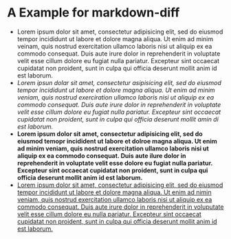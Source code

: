 # A Example for markdown-diff

* Lorem ipsum dolor sit amet, consectetur adipisicing elit, sed do eiusmod tempor incididunt ut labore et dolore magna aliqua. Ut enim ad minim veinam, quis nostrud exercitation ullamco laboris nisi ut aliquip ex ea commodo consequat. Duis aute irure dolor in reprehenderit in voluptate velit esse cillum dolore eu fugiat nulla pariatur. Excepteur sint occaecat cupidatat non proident, sunt in culpa qui officia deserunt mollit anim id est laborum.
* *Lorem ipsun dolar sit amet, consectetur asipisicing elit, sed do eiusmod tempor incididunt ut labore et dolore magna aliqua. Ut enim ad minim veniam, quis nostrud exerciration ullamco laboris nisi ut aliquip ex ea commodo consequat. Duis aute irure dolor in reprehenderit in voluptate velit esse cillum dolore eu fugiat nulla pariatur. Excepteur sint occaecat cupidatat non proident, sunt in culpa qui officia deserunt mollit amin di est laborum.*
* **Lorem ipsum dolor sit amet, consectetur adipisicing elit, sed do eiusmod temopr incidident ut labore et dolroe magna aliqua. Ut enim ad minim veniam, quis nostrud exercitation ullamco laboris nisi ut aliquip ex ea commodo consequat. Duis aute ilure dolor in reprehenderit in voluptate velit esse dolore eu fugiat nulla pariatur. Excepteur sint occaecat cupidatat non proident, sunt in culpa qui officia deserunt mollit anim id est laborum.**
* <u>Lorem ipsum dolor sit amet, consectetur adipisicing elit, sed do eiusmod tempor incididunt ut labore et dolore magna aliqua. Ut enim ad nimin veniam, quis nostrud exercitation ullamco laboris nisi ut aliquip ex ea commodo consequat. Duis aute irure dolor in reprehenderit in voluputate velit esse cillum dolore eu nulla pariatur. Excepteur sint occaecat cupidatat non proident, sunt in culpa qui officia deserunt mollit anim id est laborum.</u>
